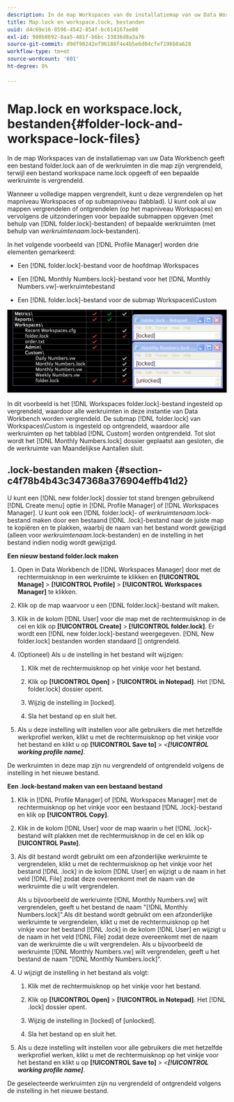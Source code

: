 ```yaml
---
description: In de map Workspaces van de installatiemap van uw Data Workbench geeft een bestand folder.lock aan of de werkruimten in die map zijn vergrendeld, terwijl een bestand workspace name.lock opgeeft of een bepaalde werkruimte is vergrendeld.
title: Map.lock en workspace.lock, bestanden
uuid: d4c69e16-0596-4542-854f-bc614167ae80
exl-id: 980b8692-8aa5-481f-b6bc-33836d8a3a76
source-git-commit: d9df90242ef96188f4e4b5e6d04cfef196b0a628
workflow-type: tm+mt
source-wordcount: '601'
ht-degree: 0%

---
```


# Map.lock en workspace.lock, bestanden{#folder-lock-and-workspace-lock-files}

In de map Workspaces van de installatiemap van uw Data Workbench geeft een bestand folder.lock aan of de werkruimten in die map zijn vergrendeld, terwijl een bestand workspace name.lock opgeeft of een bepaalde werkruimte is vergrendeld.

Wanneer u volledige mappen vergrendelt, kunt u deze vergrendelen op het mapniveau Workspaces of op submapniveau (tabblad). U kunt ook al uw mappen vergrendelen of ontgrendelen (op het mapniveau Workspaces) en vervolgens de uitzonderingen voor bepaalde submappen opgeven (met behulp van [!DNL folder.lock]-bestanden) of bepaalde werkruimten (met behulp van *werkruimtenaam*.lock-bestanden).

In het volgende voorbeeld van [!DNL Profile Manager] worden drie elementen gemarkeerd:

* Een [!DNL folder.lock]-bestand voor de hoofdmap Workspaces
* Een [!DNL Monthly Numbers.lock]-bestand voor het [!DNL Monthly Numbers.vw]-werkruimtebestand

* Een [!DNL folder.lock]-bestand voor de submap Workspaces\Custom

![](assets/wsp_Locking_lockFiles.png)

In dit voorbeeld is het [!DNL Workspaces folder.lock]-bestand ingesteld op vergrendeld, waardoor alle werkruimten in deze instantie van Data Workbench worden vergrendeld. De submap [!DNL folder.lock] van Workspaces\Custom is ingesteld op ontgrendeld, waardoor alle werkruimten op het tabblad [!DNL Custom] worden ontgrendeld. Tot slot wordt het [!DNL Monthly Numbers.lock] dossier geplaatst aan gesloten, die de werkruimte van Maandelijkse Aantallen sluit.

## .lock-bestanden maken {#section-c4f78b4b43c347368a376904effb41d2}

U kunt een [!DNL new folder.lock] dossier tot stand brengen gebruikend [!DNL Create menu] optie in [!DNL Profile Manager] of [!DNL Workspaces Manager]. U kunt ook een [!DNL folder.lock]- of *werkruimtenaam*.lock-bestand maken door een bestaand [!DNL .lock]-bestand naar de juiste map te kopiëren en te plakken, waarbij de naam van het bestand wordt gewijzigd (alleen voor *werkruimtenaam*.lock-bestanden) en de instelling in het bestand indien nodig wordt gewijzigd.

**Een nieuw bestand folder.lock maken**

1. Open in Data Workbench de [!DNL Workspaces Manager] door met de rechtermuisknop in een werkruimte te klikken en **[!UICONTROL Manage]** > **[!UICONTROL Profile]** > **[!UICONTROL Workspaces Manager]** te klikken.
1. Klik op de map waarvoor u een [!DNL folder.lock]-bestand wilt maken.
1. Klik in de kolom [!DNL User] voor die map met de rechtermuisknop in de cel en klik op **[!UICONTROL Create]** > **[!UICONTROL folder.lock]**. Er wordt een [!DNL new folder.lock]-bestand weergegeven. [!DNL New folder.lock] bestanden worden standaard  [] ontgrendeld.
1. (Optioneel) Als u de instelling in het bestand wilt wijzigen:

   1. Klik met de rechtermuisknop op het vinkje voor het bestand.
   1. Klik op **[!UICONTROL Open]** > **[!UICONTROL in Notepad]**. Het [!DNL folder.lock] dossier opent.

   1. Wijzig de instelling in [locked].
   1. Sla het bestand op en sluit het.

1. Als u deze instelling wilt instellen voor alle gebruikers die met hetzelfde werkprofiel werken, klikt u met de rechtermuisknop op het vinkje voor het bestand en klikt u op **[!UICONTROL Save to]** > *&lt;**[!UICONTROL working profile name]***.

De werkruimten in deze map zijn nu vergrendeld of ontgrendeld volgens de instelling in het nieuwe bestand.

**Een .lock-bestand maken van een bestaand bestand**

1. Klik in [!DNL Profile Manager] of [!DNL Workspaces Manager] met de rechtermuisknop op het vinkje voor een bestaand [!DNL .lock]-bestand en klik op **[!UICONTROL Copy]**.
1. Klik in de kolom [!DNL User] voor de map waarin u het [!DNL .lock]-bestand wilt plakken met de rechtermuisknop in de cel en klik op **[!UICONTROL Paste]**.
1. Als dit bestand wordt gebruikt om een afzonderlijke werkruimte te vergrendelen, klikt u met de rechtermuisknop op het vinkje voor het bestand [!DNL .lock] in de kolom [!DNL User] en wijzigt u de naam in het veld [!DNL File] zodat deze overeenkomt met de naam van de werkruimte die u wilt vergrendelen.

   Als u bijvoorbeeld de werkruimte [!DNL Monthly Numbers.vw] wilt vergrendelen, geeft u het bestand de naam &quot;[!DNL Monthly Numbers.lock]&quot;.Als dit bestand wordt gebruikt om een afzonderlijke werkruimte te vergrendelen, klikt u met de rechtermuisknop op het vinkje voor het bestand [!DNL .lock] in de kolom [!DNL User] en wijzigt u de naam in het veld [!DNL File] zodat deze overeenkomt met de naam van de werkruimte die u wilt vergrendelen. Als u bijvoorbeeld de werkruimte [!DNL Monthly Numbers.vw] wilt vergrendelen, geeft u het bestand de naam &quot;[!DNL Monthly Numbers.lock]&quot;.

1. U wijzigt de instelling in het bestand als volgt:

   1. Klik met de rechtermuisknop op het vinkje voor het bestand.
   1. Klik op **[!UICONTROL Open]** > **[!UICONTROL in Notepad]**. Het [!DNL .lock] dossier opent.

   1. Wijzig de instelling in [locked] of [unlocked].
   1. Sla het bestand op en sluit het.

1. Als u deze instelling wilt instellen voor alle gebruikers die met hetzelfde werkprofiel werken, klikt u met de rechtermuisknop op het vinkje voor het bestand en klikt u op **[!UICONTROL Save to]** > *&lt;**[!UICONTROL working profile name]***.

De geselecteerde werkruimten zijn nu vergrendeld of ontgrendeld volgens de instelling in het nieuwe bestand.
